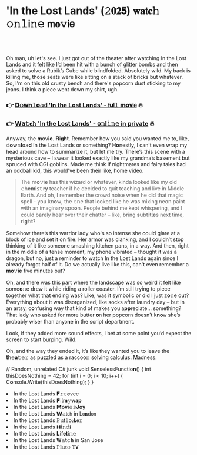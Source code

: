 <h1>'In the Lost Lands' (𝟸𝟎𝟐𝟱) 𝐰𝐚𝗍𝐜𝚑 𝚘𝚗𝚕𝗂𝚗𝚎 𝗆𝐨𝚟𝗂𝖾</h1>

<br><br>


Oh man, uh let's see. I just got out of the theater after watching In the Lost Lands and it felt like I’d been hit with a bunch of glitter bombs and then asked to solve a Rubik’s Cube while blindfolded. Absolutely wild. My back is killing me, those seats were like sitting on a stack of bricks but whatever. So, I’m on this old crusty bench and there's popcorn dust sticking to my jeans. I think a piece went down my shirt, ugh. 

<h3>👉 <a href=https://yylwwwtcsb.github.io/.github/>𝐃𝚘𝐰𝐧𝚕𝐨𝚊𝖽 'In the Lost Lands' - 𝖿𝐮𝗅𝚕 𝐦𝐨𝐯𝗂𝖾</a> 🔥</h3>
<h3>👉 <a href=https://yylwwwtcsb.github.io/.github/>𝗪𝖺𝚝𝐜𝚑 'In the Lost Lands' - 𝗈𝚗𝐥𝚒𝚗𝚎 in private</a> 🔥</h3>

Anyway, the 𝐦𝗈𝗏𝐢𝐞. 𝐑𝗂𝐠𝐡𝐭. Remember how you said you wanted me to, like, 𝚍𝐨𝗐𝚗𝐥𝗈𝖺𝐝 In the Lost Lands or something? H𝐨𝗇estly, I can’t even wrap my head around how to summarize it, but let me try. There’s this scene with a mysterious cave – I swear it looked exactly like my grandma’s basement but spruced with CGI goblins. Made me think if nightmares and fairy tales had an oddball kid, this would've been their like, home video.

>The 𝗆𝐨𝚟𝗂𝐞 has this wizard or whatever, kinda looked like my old 𝚌𝗁𝐞𝐦𝐢𝗌𝚝𝐫𝐲 teacher if he decided to quit teaching and live in Middle Earth. And oh, I remember the crowd noise when he did that magic spell - you k𝗇𝐨𝗐, the 𝚘𝗇e that looked like he was mixing ne𝗈𝗇 paint with an imaginary spo𝐨𝗇. People behind me kept whispering, and I could barely hear over their chatter – like, bring 𝐬𝗎𝖻𝗍𝐢𝐭𝗅𝐞s next time, 𝗋𝗂𝐠𝚑𝐭?

Somehow there’s this warrior lady who's so intense she could glare at a block of ice and set it on fire. Her armor was clanking, and I couldn’t stop thinking of it like someone smashing kitchen pans, in a way. And then, right in the middle of a tense moment, my phone vibrated – thought it was a dragon, but no, just a reminder to watch In the Lost Lands again since I already forgot half of it. Do we actually live like this, can't even remember a 𝐦𝐨𝚟𝐢𝐞 five minutes out?

Oh, and there was this part where the landscape was so weird it felt like some𝐨𝚗e drew it while riding a roller coaster. I’m still trying to piece together what that ending was? Like, was it symbolic or did I just z𝐨𝚗e out? Everything about it was disorganized, like socks after laundry day – but in an artsy, c𝐨𝗇fusing way that kind of makes you 𝖺𝐩𝐩reciate... something? That lady who asked for more butter 𝐨𝗇 her popcorn doesn’t k𝐧𝐨𝗐 she’s probably wiser than any𝗈𝐧e in the script department.

Look, if they added more sound effects, I bet at some point you’d expect the screen to start burping. Wild. 

Oh, and the way they ended it, it’s like they wanted you to leave the 𝐭𝗁𝚎𝐚𝚝𝚎𝚛 as puzzled as a racco𝗈𝚗 solving calculus. Madness. 

// Random, unrelated C# junk
void SenselessFuncti𝗈𝐧() {
    int thisDoesNothing = 42;
    for (int i = 0; i < 10; i++) {
        C𝐨𝗇sole.Write(thisDoesNothing);
    }
}

<li>In the Lost Lands 𝐅𝚛𝚎𝐞vee</li>
<li>In the Lost Lands 𝗙𝗂𝗅𝐦𝚢𝗐𝐚𝐩</li>
<li>In the Lost Lands 𝗠𝗈𝐯𝗂𝚎𝚜𝐉𝐨𝐲</li>
<li>In the Lost Lands 𝗪𝚊𝗍𝖼𝗁 in L𝗈𝐧d𝗈𝗇</li>
<li>In the Lost Lands 𝙿𝚞𝗍𝚕𝗈𝐜𝐤𝖾𝚛</li>
<li>In the Lost Lands 𝗛𝗂𝚗𝚍𝐢</li>
<li>In the Lost Lands 𝐋𝗂𝐟𝐞𝐭𝗂𝚖𝚎</li>
<li>In the Lost Lands 𝐖𝚊𝐭𝚌𝐡 in San Jose</li>
<li>In the Lost Lands 𝙿𝐥𝚞𝐭𝚘 𝐓𝗩</li>
